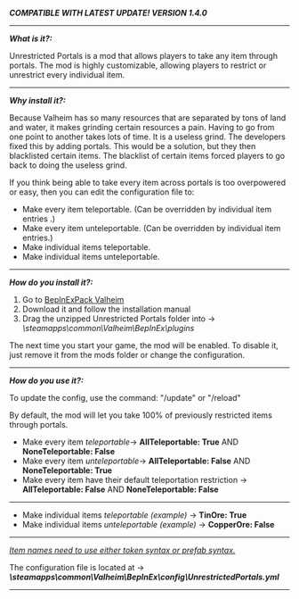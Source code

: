 *_**COMPATIBLE WITH LATEST UPDATE! VERSION 1.4.0**_*
___________________________________________________________________________________
_**What is it?:**_

Unrestricted Portals is a mod that allows players to take any item through portals. The mod is highly customizable, allowing players to restrict or unrestrict every individual item.
___________________________________________________________________________________
_**Why install it?:**_

Because Valheim has so many resources that are separated by tons of land and water, it makes grinding certain resources a pain. Having to go from one point ﻿to another takes lots of time. It is a useless grind. The developers fixed this by adding portals. This would be a solution, but they then blacklisted certain items. The blacklist of certain items forced players to go back to doing the useless grind.

If you think being able to take every item across portals is too overpowered or easy, then you can edit the configuration file to:


- Make every item teleportable. (Can be overridden by individual item entries .)
- Make every item unteleportable. (Can be overridden by individual item entries.)
- Make individual items teleportable.
- Make individual items unteleportable.


___________________________________________________________________________________
_**How do you install it?:**_

1) Go to [BepInExPack Valheim](https://valheim.thunderstore.io/package/denikson/BepInExPack_Valheim/)
2) Download it and follow the installation manual
3) Drag the unzipped Unrestricted Portals folder into -> *<Steam Location>\steamapps\common\Valheim\BepInEx\plugins*

The next time you start your game, the mod will be enabled. To disable it, just remove it from the mods folder or change the configuration.
___________________________________________________________________________________
_**How do you use it?:**_

To update the config, use the command:
"/update" or "/reload"

By default, the mod will let you take 100% of previously restricted items through portals.


- Make every item _teleportable_-> **AllTeleportable: True** AND **NoneTeleportable: False**
- Make every item _unteleportable_-> **AllTeleportable: False** AND **NoneTeleportable: True**
- Make every item have their default teleportation restriction -> **AllTeleportable: False** AND **NoneTeleportable: False**
****
- Make individual items _teleportable (example)_ -> **TinOre: True**
- Make individual items _unteleportable (example)_ -> **CopperOre: False**
****


_[ Item names need to use either token syntax or prefab syntax.](https://github.com/Valheim-Modding/Wiki/wiki/ObjectDB-Table)_

The configuration file is located at -> ***<Steam Location>\steamapps\common\Valheim\BepInEx\config\UnrestrictedPortals.yml***
___________________________________________________________________________________